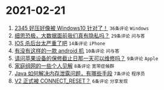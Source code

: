 # 2021-02-21

1. [2345 好压好像被 Windows10 针对了！](https://www.v2ex.com/t/754794) `36条评论` `Windows`
1. [细思恐极，大数据面前我们真有隐私吗？](https://www.v2ex.com/t/754778) `29条评论` `问与答`
1. [IOS 杀后台太严重了吧](https://www.v2ex.com/t/754786) `14条评论` `iPhone`
1. [有没有这样的一款 android 机](https://www.v2ex.com/t/754790) `10条评论` `问与答`
1. [请问苹果设备的保修截止日那一天可以维修吗？](https://www.v2ex.com/t/754793) `9条评论` `Apple`
1. [家庭组网的一些个人见解](https://www.v2ex.com/t/754783) `8条评论` `宽带症候群`
1. [Java 如何解决内存泄露问题，有哪些手段](https://www.v2ex.com/t/754770) `7条评论` `程序员`
1. [V2 正式被 CONNECT_RESET？](https://www.v2ex.com/t/754807) `6条评论` `分享发现`
